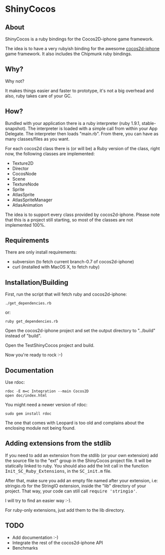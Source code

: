 # ShinyCocos

## About

ShinyCocos is a ruby bindings for the Cocos2D-iphone game framework.

The idea is to have a very rubyish binding for the awesome
[cocos2d-iphone](http://code.google.com/p/cocos2d-iphone) game
framework. It also includes the Chipmunk ruby bindings.

## Why?

Why not?

It makes things easier and faster to prototype, it's not a big overhead
and also, ruby takes care of your GC.

## How?

Bundled with your application there is a ruby interpreter (ruby 1.9.1,
stable-snapshot). The interpreter is loaded with a simple call from
within your App Delegate. The interpreter then loads "main.rb". From
there, you can have as many classes/files as you want.

For each cocos2d class there is (or will be) a Ruby version of the
class, right now, the following classes are implemented:

* Texture2D
* Director
* CocosNode
* Scene
* TextureNode
* Sprite
* AtlasSprite
* AtlasSpriteManager
* AtlasAnimation

The idea is to support every class provided by cocos2d-iphone. Please
note that this is a project still starting, so most of the classes are
not implemented 100%.

## Requirements

There are only install requirements:

* subversion (to fetch current branch-0.7 of cocos2d-iphone)
* curl (installed with MacOS X, to fetch ruby)

## Installation/Building

First, run the script that will fetch ruby and cocos2d-iphone:

    ./get_dependencies.rb

or:

    ruby get_dependencies.rb

Open the cocos2d-iphone project and set the output directory to
"../build" instead of "build".

Open the TestShinyCocos project and build.

Now you're ready to rock :-)

## Documentation

Use rdoc:

    rdoc -E m=c Integration --main Cocos2D
    open doc/index.html

You might need a newer version of rdoc:

    sudo gem install rdoc

The one that comes with Leopard is too old and complains about the
enclosing module not being found.

## Adding extensions from the stdlib

If you need to add an extension from the stdlib (or your own extension)
add the source file to the "ext" group in the ShinyCocos project file.
It will be statically linked to ruby. You should also add the Init call
in the function <tt>Init_SC_Ruby_Extensions</tt>, in the
<tt>SC_init.m</tt> file.

After that, make sure you add an empty file named after your extension,
i.e: stringio.rb for the StringIO extension, inside the "lib" directory
of your project. That way, your code can still call
<tt>require 'stringio'</tt>.

I will try to find an easier way :-).

For ruby-only extensions, just add them to the lib directory.

## TODO

* Add documentation :-)
* Integrate the rest of the cocos2d-iphone API
* Benchmarks
